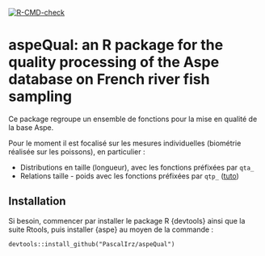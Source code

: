 <!-- badges: start -->
[![R-CMD-check](https://github.com/PascalIrz/aspeQual/workflows/R-CMD-check/badge.svg)](https://github.com/PascalIrz/aspeQual/actions)
<!-- badges: end -->


aspeQual: an R package for the quality processing of the Aspe database on French river fish sampling 
====

Ce package regroupe un ensemble de fonctions pour la mise en qualité de la base Aspe.

Pour le moment il est focalisé sur les mesures individuelles (biométrie réalisée sur les poissons), en particulier :

- Distributions en taille (longueur), avec les fonctions préfixées par `qta_` 
- Relations taille - poids avec les fonctions préfixées par `qtp_` ([tuto](https://rpubs.com/kamoke/729779))

Installation
------------

Si besoin, commencer par installer le package R {devtools} ainsi que la suite Rtools, puis installer {aspe} au moyen de la commande :


    devtools::install_github("PascalIrz/aspeQual")

